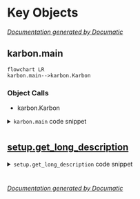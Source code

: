 # Key Objects

[_Documentation generated by Documatic_](https://www.documatic.com)

<!---Documatic-section-karbon.main-start--->
## karbon.main

<!---Documatic-section-main-start--->
```mermaid
flowchart LR
karbon.main-->karbon.Karbon
```

### Object Calls

* karbon.Karbon

<!---Documatic-block-karbon.main-start--->
<details>
	<summary><code>karbon.main</code> code snippet</summary>

```python
def main():
    app = Karbon()
    app.run()
```
</details>
<!---Documatic-block-karbon.main-end--->
<!---Documatic-section-main-end--->

# #
<!---Documatic-section-karbon.main-end--->

<!---Documatic-section-setup.get_long_description-start--->
## [setup.get_long_description](1-setup.md#setup.get_long_description)

<!---Documatic-section-get_long_description-start--->
<!---Documatic-block-setup.get_long_description-start--->
<details>
	<summary><code>setup.get_long_description</code> code snippet</summary>

```python
def get_long_description():
    readme_md = CURRENT_DIR / 'README.md'
    with open(readme_md, encoding='utf8') as ld_file:
        return ld_file.read()
```
</details>
<!---Documatic-block-setup.get_long_description-end--->
<!---Documatic-section-get_long_description-end--->

# #
<!---Documatic-section-setup.get_long_description-end--->

[_Documentation generated by Documatic_](https://www.documatic.com)